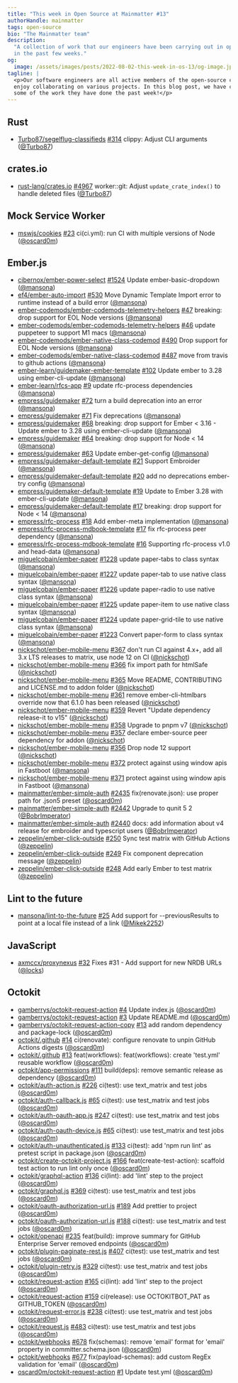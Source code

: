 ```yaml
---
title: "This week in Open Source at Mainmatter #13"
authorHandle: mainmatter
tags: open-source
bio: "The Mainmatter team"
description:
  "A collection of work that our engineers have been carrying out in open-source
  in the past few weeks."
og:
  image: /assets/images/posts/2022-08-02-this-week-in-os-13/og-image.jpg
tagline: |
  <p>Our software engineers are all active members of the open-source community and
  enjoy collaborating on various projects. In this blog post, we have collected
  some of the work they have done the past week!</p>
---
```


## Rust

- [Turbo87/segelflug-classifieds]
  [#314](https://github.com/Turbo87/segelflug-classifieds/pull/314) clippy:
  Adjust CLI arguments ([@Turbo87])

## crates.io

- [rust-lang/crates.io]
  [#4967](https://github.com/rust-lang/crates.io/pull/4967) worker::git: Adjust
  `update_crate_index()` to handle deleted files ([@Turbo87])

## Mock Service Worker

- [mswjs/cookies] [#23](https://github.com/mswjs/cookies/pull/23) ci(ci.yml):
  run CI with multiple versions of Node ([@oscard0m])

## Ember.js

- [cibernox/ember-power-select]
  [#1524](https://github.com/cibernox/ember-power-select/pull/1524) Update
  ember-basic-dropdown ([@mansona])
- [ef4/ember-auto-import]
  [#530](https://github.com/ef4/ember-auto-import/pull/530) Move Dynamic
  Template Import error to runtime instead of a build error ([@mansona])
- [ember-codemods/ember-codemods-telemetry-helpers]
  [#47](https://github.com/ember-codemods/ember-codemods-telemetry-helpers/pull/47)
  breaking: drop support for EOL Node versions ([@mansona])
- [ember-codemods/ember-codemods-telemetry-helpers]
  [#46](https://github.com/ember-codemods/ember-codemods-telemetry-helpers/pull/46)
  update puppeteer to support M1 macs ([@mansona])
- [ember-codemods/ember-native-class-codemod]
  [#490](https://github.com/ember-codemods/ember-native-class-codemod/pull/490)
  Drop support for EOL Node versions ([@mansona])
- [ember-codemods/ember-native-class-codemod]
  [#487](https://github.com/ember-codemods/ember-native-class-codemod/pull/487)
  move from travis to github actions ([@mansona])
- [ember-learn/guidemaker-ember-template]
  [#102](https://github.com/ember-learn/guidemaker-ember-template/pull/102)
  Update ember to 3.28 using ember-cli-update ([@mansona])
- [ember-learn/rfcs-app] [#9](https://github.com/ember-learn/rfcs-app/pull/9)
  update rfc-process dependencies ([@mansona])
- [empress/guidemaker] [#72](https://github.com/empress/guidemaker/pull/72) turn
  a build deprecation into an error ([@mansona])
- [empress/guidemaker] [#71](https://github.com/empress/guidemaker/pull/71) Fix
  deprecations ([@mansona])
- [empress/guidemaker] [#68](https://github.com/empress/guidemaker/pull/68)
  breaking: drop support for Ember < 3.16 - Update ember to 3.28 using
  ember-cli-update ([@mansona])
- [empress/guidemaker] [#64](https://github.com/empress/guidemaker/pull/64)
  breaking: drop support for Node < 14 ([@mansona])
- [empress/guidemaker] [#63](https://github.com/empress/guidemaker/pull/63)
  Update ember-get-config ([@mansona])
- [empress/guidemaker-default-template]
  [#21](https://github.com/empress/guidemaker-default-template/pull/21) Support
  Embroider ([@mansona])
- [empress/guidemaker-default-template]
  [#20](https://github.com/empress/guidemaker-default-template/pull/20) add no
  deprecations ember-try config ([@mansona])
- [empress/guidemaker-default-template]
  [#19](https://github.com/empress/guidemaker-default-template/pull/19) Update
  to Ember 3.28 with ember-cli-update ([@mansona])
- [empress/guidemaker-default-template]
  [#17](https://github.com/empress/guidemaker-default-template/pull/17)
  breaking: drop support for Node < 14 ([@mansona])
- [empress/rfc-process] [#18](https://github.com/empress/rfc-process/pull/18)
  Add ember-meta implementation ([@mansona])
- [empress/rfc-process-mdbook-template]
  [#17](https://github.com/empress/rfc-process-mdbook-template/pull/17) fix
  rfc-process peer dependency ([@mansona])
- [empress/rfc-process-mdbook-template]
  [#16](https://github.com/empress/rfc-process-mdbook-template/pull/16)
  Supporting rfc-process v1.0 and head-data ([@mansona])
- [miguelcobain/ember-paper]
  [#1228](https://github.com/miguelcobain/ember-paper/pull/1228) update
  paper-tabs to class syntax ([@mansona])
- [miguelcobain/ember-paper]
  [#1227](https://github.com/miguelcobain/ember-paper/pull/1227) update
  paper-tab to use native class syntax ([@mansona])
- [miguelcobain/ember-paper]
  [#1226](https://github.com/miguelcobain/ember-paper/pull/1226) update
  paper-radio to use native class syntax ([@mansona])
- [miguelcobain/ember-paper]
  [#1225](https://github.com/miguelcobain/ember-paper/pull/1225) update
  paper-item to use native class syntax ([@mansona])
- [miguelcobain/ember-paper]
  [#1224](https://github.com/miguelcobain/ember-paper/pull/1224) update
  paper-grid-tile to use native class syntax ([@mansona])
- [miguelcobain/ember-paper]
  [#1223](https://github.com/miguelcobain/ember-paper/pull/1223) Convert
  paper-form to class syntax ([@mansona])
- [nickschot/ember-mobile-menu]
  [#367](https://github.com/nickschot/ember-mobile-menu/pull/367) don't run CI
  against 4.x+, add all 3.x LTS releases to matrix, use node 12 on CI
  ([@nickschot])
- [nickschot/ember-mobile-menu]
  [#366](https://github.com/nickschot/ember-mobile-menu/pull/366) fix import
  path for htmlSafe ([@nickschot])
- [nickschot/ember-mobile-menu]
  [#365](https://github.com/nickschot/ember-mobile-menu/pull/365) Move README,
  CONTRIBUTING and LICENSE.md to addon folder ([@nickschot])
- [nickschot/ember-mobile-menu]
  [#361](https://github.com/nickschot/ember-mobile-menu/pull/361) remove
  ember-cli-htmlbars override now that 6.1.0 has been released ([@nickschot])
- [nickschot/ember-mobile-menu]
  [#359](https://github.com/nickschot/ember-mobile-menu/pull/359) Revert "Update
  dependency release-it to v15" ([@nickschot])
- [nickschot/ember-mobile-menu]
  [#358](https://github.com/nickschot/ember-mobile-menu/pull/358) Upgrade to
  pnpm v7 ([@nickschot])
- [nickschot/ember-mobile-menu]
  [#357](https://github.com/nickschot/ember-mobile-menu/pull/357) declare
  ember-source peer dependency for addon ([@nickschot])
- [nickschot/ember-mobile-menu]
  [#356](https://github.com/nickschot/ember-mobile-menu/pull/356) Drop node 12
  support ([@nickschot])
- [nickschot/ember-mobile-menu]
  [#372](https://github.com/nickschot/ember-mobile-menu/pull/372) protect
  against using window apis in Fastboot ([@mansona])
- [nickschot/ember-mobile-menu]
  [#371](https://github.com/nickschot/ember-mobile-menu/pull/371) protect
  against using window apis in Fastboot ([@mansona])
- [mainmatter/ember-simple-auth]
  [#2435](https://github.com/mainmatter/ember-simple-auth/pull/2435)
  fix(renovate.json): use proper path for .json5 preset ([@oscard0m])
- [mainmatter/ember-simple-auth]
  [#2442](https://github.com/mainmatter/ember-simple-auth/pull/2442) Upgrade to
  qunit 5 2 ([@BobrImperator])
- [mainmatter/ember-simple-auth]
  [#2440](https://github.com/mainmatter/ember-simple-auth/pull/2440) docs: add
  information about v4 release for embroider and typescript users
  ([@BobrImperator])
- [zeppelin/ember-click-outside]
  [#250](https://github.com/zeppelin/ember-click-outside/pull/250) Sync test
  matrix with GitHub Actions ([@zeppelin])
- [zeppelin/ember-click-outside]
  [#249](https://github.com/zeppelin/ember-click-outside/pull/249) Fix component
  deprecation message ([@zeppelin])
- [zeppelin/ember-click-outside]
  [#248](https://github.com/zeppelin/ember-click-outside/pull/248) Add early
  Ember to test matrix ([@zeppelin])

## Lint to the future

- [mansona/lint-to-the-future]
  [#25](https://github.com/mansona/lint-to-the-future/pull/25) Add support for
  --previousResults to point at a local file instead of a link ([@Mikek2252])

## JavaScript

- [axmccx/proxynexus] [#32](https://github.com/axmccx/proxynexus/pull/32) Fixes
  #31 - Add support for new NRDB URLs ([@locks])

## Octokit

- [gamberrys/octokit-request-action]
  [#4](https://github.com/gamberrys/octokit-request-action/pull/4) Update
  index.js ([@oscard0m])
- [gamberrys/octokit-request-action]
  [#3](https://github.com/gamberrys/octokit-request-action/pull/3) Update
  README.md ([@oscard0m])
- [gamberrys/octokit-request-action-copy]
  [#13](https://github.com/gamberrys/octokit-request-action-copy/pull/13) add
  random dependency and package-lock ([@oscard0m])
- [octokit/.github] [#14](https://github.com/octokit/.github/pull/14)
  ci(renovate): configure renovate to unpin GitHub Actions digests ([@oscard0m])
- [octokit/.github] [#13](https://github.com/octokit/.github/pull/13)
  feat(workflows): feat(workflows): create 'test.yml' reusable workflow
  ([@oscard0m])
- [octokit/app-permissions]
  [#111](https://github.com/octokit/app-permissions/pull/111) build(deps):
  remove semantic release as dependency ([@oscard0m])
- [octokit/auth-action.js]
  [#226](https://github.com/octokit/auth-action.js/pull/226) ci(test): use
  text_matrix and test jobs ([@oscard0m])
- [octokit/auth-callback.js]
  [#65](https://github.com/octokit/auth-callback.js/pull/65) ci(test): use
  test_matrix and test jobs ([@oscard0m])
- [octokit/auth-oauth-app.js]
  [#247](https://github.com/octokit/auth-oauth-app.js/pull/247) ci(test): use
  test_matrix and test jobs ([@oscard0m])
- [octokit/auth-oauth-device.js]
  [#65](https://github.com/octokit/auth-oauth-device.js/pull/65) ci(test): use
  test_matrix and test jobs ([@oscard0m])
- [octokit/auth-unauthenticated.js]
  [#133](https://github.com/octokit/auth-unauthenticated.js/pull/133) ci(test):
  add 'npm run lint' as pretest script in package.json ([@oscard0m])
- [octokit/create-octokit-project.js]
  [#166](https://github.com/octokit/create-octokit-project.js/pull/166)
  feat(create-test-action): scaffold test action to run lint only once
  ([@oscard0m])
- [octokit/graphql-action]
  [#136](https://github.com/octokit/graphql-action/pull/136) ci(lint): add
  'lint' step to the project ([@oscard0m])
- [octokit/graphql.js] [#369](https://github.com/octokit/graphql.js/pull/369)
  ci(test): use test_matrix and test jobs ([@oscard0m])
- [octokit/oauth-authorization-url.js]
  [#189](https://github.com/octokit/oauth-authorization-url.js/pull/189) Add
  prettier to project ([@oscard0m])
- [octokit/oauth-authorization-url.js]
  [#188](https://github.com/octokit/oauth-authorization-url.js/pull/188)
  ci(test): use test_matrix and test jobs ([@oscard0m])
- [octokit/openapi] [#235](https://github.com/octokit/openapi/pull/235)
  feat(build): improve summary for GitHub Enterprise Server removed endpoints
  ([@oscard0m])
- [octokit/plugin-paginate-rest.js]
  [#407](https://github.com/octokit/plugin-paginate-rest.js/pull/407) ci(test):
  use test_matrix and test jobs ([@oscard0m])
- [octokit/plugin-retry.js]
  [#329](https://github.com/octokit/plugin-retry.js/pull/329) ci(test): use
  test_matrix and test jobs ([@oscard0m])
- [octokit/request-action]
  [#165](https://github.com/octokit/request-action/pull/165) ci(lint): add
  'lint' step to the project ([@oscard0m])
- [octokit/request-action]
  [#159](https://github.com/octokit/request-action/pull/159) ci(release): use
  OCTOKITBOT_PAT as GITHUB_TOKEN ([@oscard0m])
- [octokit/request-error.js]
  [#238](https://github.com/octokit/request-error.js/pull/238) ci(test): use
  test_matrix and test jobs ([@oscard0m])
- [octokit/request.js] [#483](https://github.com/octokit/request.js/pull/483)
  ci(test): use test_matrix and test jobs ([@oscard0m])
- [octokit/webhooks] [#678](https://github.com/octokit/webhooks/pull/678)
  fix(schemas): remove 'email' format for 'email' property in
  committer.schema.json ([@oscard0m])
- [octokit/webhooks] [#677](https://github.com/octokit/webhooks/pull/677)
  fix(payload-schemas): add custom RegEx validation for 'email' ([@oscard0m])
- [oscard0m/octokit-request-action]
  [#1](https://github.com/oscard0m/octokit-request-action/pull/1) Update
  test.yml ([@oscard0m])

[@bobrimperator]: https://github.com/BobrImperator
[@mikek2252]: https://github.com/Mikek2252
[@turbo87]: https://github.com/Turbo87
[@locks]: https://github.com/locks
[@mansona]: https://github.com/mansona
[@marcoow]: https://github.com/marcoow
[@nickschot]: https://github.com/nickschot
[@oscard0m]: https://github.com/oscard0m
[@zeppelin]: https://github.com/zeppelin
[turbo87/segelflug-classifieds]:
  https://github.com/Turbo87/segelflug-classifieds
[axmccx/proxynexus]: https://github.com/axmccx/proxynexus
[cibernox/ember-power-select]: https://github.com/cibernox/ember-power-select
[ef4/ember-auto-import]: https://github.com/ef4/ember-auto-import
[ember-codemods/ember-codemods-telemetry-helpers]:
  https://github.com/ember-codemods/ember-codemods-telemetry-helpers
[ember-codemods/ember-native-class-codemod]:
  https://github.com/ember-codemods/ember-native-class-codemod
[ember-learn/guidemaker-ember-template]:
  https://github.com/ember-learn/guidemaker-ember-template
[ember-learn/rfcs-app]: https://github.com/ember-learn/rfcs-app
[empress/guidemaker-default-template]:
  https://github.com/empress/guidemaker-default-template
[empress/guidemaker]: https://github.com/empress/guidemaker
[empress/rfc-process-mdbook-template]:
  https://github.com/empress/rfc-process-mdbook-template
[empress/rfc-process]: https://github.com/empress/rfc-process
[gamberrys/octokit-request-action-copy]:
  https://github.com/gamberrys/octokit-request-action-copy
[gamberrys/octokit-request-action]:
  https://github.com/gamberrys/octokit-request-action
[mansona/lint-to-the-future]: https://github.com/mansona/lint-to-the-future
[miguelcobain/ember-paper]: https://github.com/miguelcobain/ember-paper
[mswjs/cookies]: https://github.com/mswjs/cookies
[nickschot/ember-mobile-menu]: https://github.com/nickschot/ember-mobile-menu
[octokit/.github]: https://github.com/octokit/.github
[octokit/app-permissions]: https://github.com/octokit/app-permissions
[octokit/auth-action.js]: https://github.com/octokit/auth-action.js
[octokit/auth-callback.js]: https://github.com/octokit/auth-callback.js
[octokit/auth-oauth-app.js]: https://github.com/octokit/auth-oauth-app.js
[octokit/auth-oauth-device.js]: https://github.com/octokit/auth-oauth-device.js
[octokit/auth-unauthenticated.js]:
  https://github.com/octokit/auth-unauthenticated.js
[octokit/create-octokit-project.js]:
  https://github.com/octokit/create-octokit-project.js
[octokit/graphql-action]: https://github.com/octokit/graphql-action
[octokit/graphql.js]: https://github.com/octokit/graphql.js
[octokit/oauth-authorization-url.js]:
  https://github.com/octokit/oauth-authorization-url.js
[octokit/openapi]: https://github.com/octokit/openapi
[octokit/plugin-paginate-rest.js]:
  https://github.com/octokit/plugin-paginate-rest.js
[octokit/plugin-retry.js]: https://github.com/octokit/plugin-retry.js
[octokit/request-action]: https://github.com/octokit/request-action
[octokit/request-error.js]: https://github.com/octokit/request-error.js
[octokit/request.js]: https://github.com/octokit/request.js
[octokit/webhooks]: https://github.com/octokit/webhooks
[oscard0m/octokit-request-action]:
  https://github.com/oscard0m/octokit-request-action
[rust-lang/crates.io]: https://github.com/rust-lang/crates.io
[mainmatter/ember-simple-auth]: https://github.com/mainmatter/ember-simple-auth
[zeppelin/ember-click-outside]: https://github.com/zeppelin/ember-click-outside
